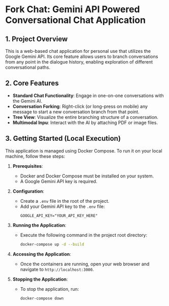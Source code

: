 # Fork Chat: Gemini API Powered Conversational Chat Application

## 1. Project Overview

This is a web-based chat application for personal use that utilizes the Google Gemini API. Its core feature allows users to branch conversations from any point in the dialogue history, enabling exploration of different conversational paths.

## 2. Core Features

*   **Standard Chat Functionality**: Engage in one-on-one conversations with the Gemini AI.
*   **Conversation Forking**: Right-click (or long-press on mobile) any message to start a new conversation branch from that point.
*   **Tree View**: Visualize the entire branching structure of a conversation.
*   **Multimodal Inpu**: Interact with the AI by attaching PDF or image files.

## 3. Getting Started (Local Execution)

This application is managed using Docker Compose. To run it on your local machine, follow these steps:

1.  **Prerequisites**:
    *   Docker and Docker Compose must be installed on your system.
    *   A Google Gemini API key is required.

2.  **Configuration**:
    *   Create a `.env` file in the root of the project.
    *   Add your Gemini API key to the `.env` file:
        ```
        GOOGLE_API_KEY="YOUR_API_KEY_HERE"
        ```

3.  **Running the Application**:
    *   Execute the following command in the project root directory:
        ```bash
        docker-compose up -d --build
        ```

4.  **Accessing the Application**:
    *   Once the containers are running, open your web browser and navigate to `http://localhost:3000`.

5.  **Stopping the Application**:
    *   To stop the application, run:
        ```bash
        docker-compose down
        ```
